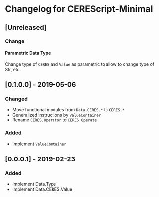 # Changelog for CEREScript-Minimal

## [Unreleased]

### Change

#### Parametric Data Type

Change type of `CERES` and `Value` as parametric to allow to change type of Str, etc.

## [0.1.0.0] - 2019-05-06
### Changed
* Move functional modules from `Data.CERES.*` to `CERES.*`
* Generalized instructions by `ValueContainer`
* Rename `CERES.Operator` to `CERES.Operate`
### Added
* Implement `ValueContainer`

## [0.0.0.1] - 2019-02-23
### Added
* Implement Data.Type
* Implement Data.CERES.Value
